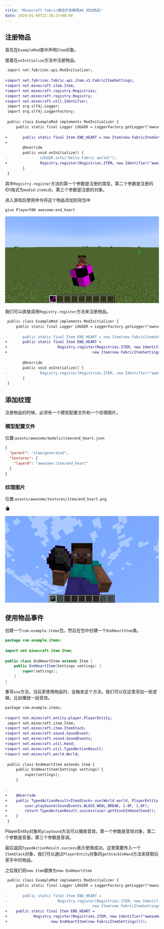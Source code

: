 ```yaml
---
title: "Minecraft Fabric模组开发教程#4 添加物品"
date: 2024-01-09T22:38:21+08:00
---
```


## 注册物品

首先在`ExampleMod`类中声明`Item`对象。

接着在`onInitialize`方法中注册物品。


```diff
 import net.fabricmc.api.ModInitializer;

+import net.fabricmc.fabric.api.item.v1.FabricItemSettings;
+import net.minecraft.item.Item;
+import net.minecraft.registry.Registries;
+import net.minecraft.registry.Registry;
+import net.minecraft.util.Identifier;
 import org.slf4j.Logger;
 import org.slf4j.LoggerFactory;

 public class ExampleMod implements ModInitializer {
     public static final Logger LOGGER = LoggerFactory.getLogger("awesome");

+       public static final Item END_HEART = new Item(new FabricItemSettings());
+
        @Override
        public void onInitialize() {
-               LOGGER.info("Hello Fabric world!");
+               Registry.register(Registries.ITEM, new Identifier("awesome", "end_heart"), END_HEART);
        }
 }
```

其中`Registry.register`方法的第一个参数是注册的类型，第二个参数是注册的ID(格式为`modid:itemid`)，第三个参数是注册的对象。

进入游戏后使用命令将这个物品添加到背包中

```mcfunction
give Player590 awesome:end_heart
```

![4-1](/assets/fabric2024/4-1.png)

我们可以直接调用`Registry.register`方法来注册物品。

```diff
 public class ExampleMod implements ModInitializer {
     public static final Logger LOGGER = LoggerFactory.getLogger("awesome");

-       public static final Item END_HEART = new Item(new FabricItemSettings());
+       public static final Item END_HEART =
+                       Registry.register(Registries.ITEM, new Identifier("awesome", "end_heart"),
+                                       new Item(new FabricItemSettings()));

        @Override
        public void onInitialize() {
-               Registry.register(Registries.ITEM, new Identifier("awesome", "end_heart"), END_HEART);
        }
 }
```

## 添加纹理

注册物品的时候，必须有一个模型配置文件和一个纹理图片。

### 模型配置文件

位置:`assets/awesome/models/item/end_heart.json`

```json
{
  "parent": "item/generated",
  "textures": {
    "layer0": "awesome:item/end_heart"
  }
}
```

### 纹理图片

位置:`assets/awesome/textures/item/end_heart.png`

![end_heart](/assets/fabric/end_heart.png)

![4-1](/assets/fabric2024/4-2.png)

## 使用物品事件

创建一个`com.example.items`包，然后在包中创建一个`EndHeartItem`类。

```java
package com.example.items;

import net.minecraft.item.Item;

public class EndHeartItem extends Item {
    public EndHeartItem(Settings settings) {
        super(settings);
    }
}
```

重写`use`方法，当玩家使用物品时，会触发这个方法，我们可以在这里添加一些逻辑，比如播放一段音效。

```diff
package com.example.items;

+import net.minecraft.entity.player.PlayerEntity;
 import net.minecraft.item.Item;
+import net.minecraft.item.ItemStack;
+import net.minecraft.sound.SoundEvent;
+import net.minecraft.sound.SoundEvents;
+import net.minecraft.util.Hand;
+import net.minecraft.util.TypedActionResult;
+import net.minecraft.world.World;

 public class EndHeartItem extends Item {
     public EndHeartItem(Settings settings) {
         super(settings);
     }

-
+    @Override
+    public TypedActionResult<ItemStack> use(World world, PlayerEntity user, Hand hand) {
+        user.playSound(SoundEvents.BLOCK_WOOL_BREAK, 1.0F, 1.0F);
+        return TypedActionResult.success(user.getStackInHand(hand));
+    }
 }
```

PlayerEntity对象的`playSound`方法可以播放音效，第一个参数是音效对象，第二个参数是音量，第三个参数是音调。

最后返回`TypedActionResult.success`表示使用成功，这里需要传入一个`ItemStack`对象，我们可以通过`PlayerEntity`对象的`getStackInHand`方法来获取玩家手中的物品。

之后我们将`new Item`替换为`new EndHeartItem`

```diff
 public class ExampleMod implements ModInitializer {
     public static final Logger LOGGER = LoggerFactory.getLogger("awesome");

-       public static final Item END_HEART =
-                       Registry.register(Registries.ITEM, new Identifier("awesome", "end_heart"),
-                                       new Item(new FabricItemSettings()));
+    public static final Item END_HEART =
+            Registry.register(Registries.ITEM, new Identifier("awesome", "end_heart"),
+                    new EndHeartItem(new FabricItemSettings()));
```